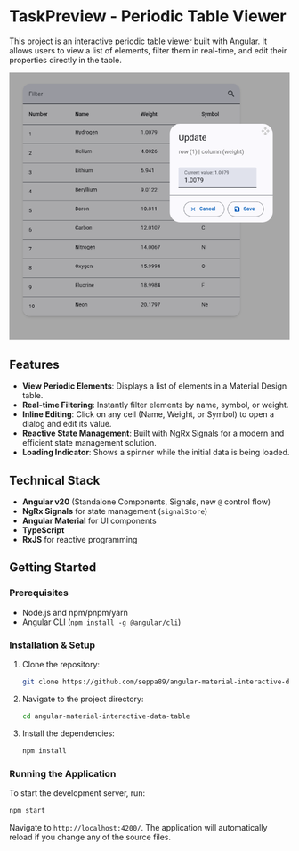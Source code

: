 # TaskPreview - Periodic Table Viewer

This project is an interactive periodic table viewer built with Angular. It allows users to view a list of elements, filter them in real-time, and edit their properties directly in the table.

![Application Screenshot](public/screenshot.png)

## Features

- **View Periodic Elements**: Displays a list of elements in a Material Design table.
- **Real-time Filtering**: Instantly filter elements by name, symbol, or weight.
- **Inline Editing**: Click on any cell (Name, Weight, or Symbol) to open a dialog and edit its value.
- **Reactive State Management**: Built with NgRx Signals for a modern and efficient state management solution.
- **Loading Indicator**: Shows a spinner while the initial data is being loaded.

## Technical Stack

- **Angular v20** (Standalone Components, Signals, new `@` control flow)
- **NgRx Signals** for state management (`signalStore`)
- **Angular Material** for UI components
- **TypeScript**
- **RxJS** for reactive programming

## Getting Started

### Prerequisites

- Node.js and npm/pnpm/yarn
- Angular CLI (`npm install -g @angular/cli`)

### Installation & Setup

1.  Clone the repository:
    ```bash
    git clone https://github.com/seppa89/angular-material-interactive-data-table.git
    ```
2.  Navigate to the project directory:
    ```bash
    cd angular-material-interactive-data-table
    ```
3.  Install the dependencies:
    ```bash
    npm install
    ```

### Running the Application

To start the development server, run:

```bash
npm start
```

Navigate to `http://localhost:4200/`. The application will automatically reload if you change any of the source files.
